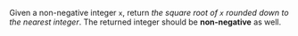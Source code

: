 Given a non-negative integer `x`, return *the square root of `x` rounded down to the nearest integer*. The returned integer should be **non-negative** as well.